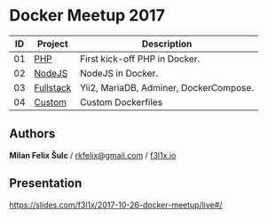 # Docker Meetup 2017

| ID 	| Project                                                                                                     	| Description                               |
|----	|-------------------------------------------------------------------------------------------------------------	|-------------------------------------------|
| 01 	| [PHP](https://github.com/trainit/2017-10-25-docker-meetup/tree/master/01-php)                   				| First kick-off PHP in Docker.             |
| 02 	| [NodeJS](https://github.com/trainit/2017-10-25-docker-meetup/tree/master/02-node)	            				| NodeJS in Docker.                         |
| 03 	| [Fullstack](https://github.com/trainit/2017-10-25-docker-meetup/tree/master/03-fullstack) 					| Yii2, MariaDB, Adminer, DockerCompose.	|
| 04 	| [Custom](https://github.com/trainit/2017-10-25-docker-meetup/tree/master/04-custom) 							| Custom Dockerfiles						|

## Authors

**Milan Felix Šulc** / rkfelix@gmail.com / [f3l1x.io](https://f3l1x.io)

## Presentation

https://slides.com/f3l1x/2017-10-26-docker-meetup/live#/

